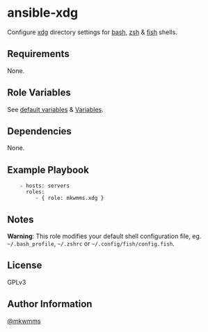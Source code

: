 ansible-xdg
===========
<!-- [![Build Status](https://travis-ci.org/mkwmms/ansible-xdg.svg)](https://travis-ci.org/mkwmms/xdg) -->

Configure [xdg] directory settings for [bash], [zsh] & [fish] shells.

Requirements
------------

None.

Role Variables
--------------

See [default variables] & [Variables].

Dependencies
------------

None.

Example Playbook
----------------

```
    - hosts: servers
      roles:
         - { role: mkwmms.xdg }
```

Notes
-----

__Warning__: This role modifies your default shell configuration file, eg.
`~/.bash_profile`, `~/.zshrc` or `~/.config/fish/config.fish`.

License
-------

GPLv3

Author Information
------------------

[@mkwmms]

[@mkwmms]: https://github.com/mkwmms
[aura]: https://github.com/aurapm/aura
[bash]: https://www.gnu.org/software/bash/manual/bashref.html
[default variables]: defaults/main.yml
[dotstrap]: https://github.com/mkwmms/dotstrap
[fasd]: https://github.com/clvv/fasd
[files]: files/
[fish]: http://fishshell.com/
[homebrew]: https://github.com/Homebrew/homebrew
[xdg]: https://github.com/sindresorhus/xdg
[variables]: vars/
[xdg]: http://standards.freedesktop.org/basedir-spec/basedir-spec-latest.html
[yaourt]: https://github.com/archlinuxfr/yaourt
[z]: https://github.com/rupa/z
[zsh]: http://zsh.sourceforge.net
